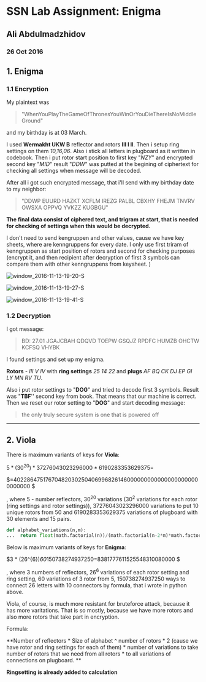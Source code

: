 # SSN Lab Assignment: Enigma

## Ali Abdulmadzhidov

### 26 Oct 2016

## 1. Enigma

### 1.1 Encryption

My plaintext was

 >"WhenYouPlayTheGameOfThronesYouWinOrYouDieThereIsNoMiddleGround"

 and my birthday is at 03 March.

I used **Wermakht UKW B** reflector and rotors **III I II**. Then i setup ring settings on them *10,16,06*. Also i stick all letters in plugboard as it written in codebook. Then i put rotor start position to first key "*NZY*" and encrypted second key "*MID*" result "*DDW*" was putted at the begining of ciphertext for checking all settings when message will be decoded.

After all i got such encrypted message, that i'll send with my birthday date to my neighbor:

>  "DDWP EUURD HAZKT XCFLM IREZG PALBL CBXHY FHEJM TNVRV OWSXA OPPVQ YVKZZ KUGBGU"

**The final data consist of ciphered text, and trigram at start, that is needed for checking of settings when this would be decrypted.**

I don't need to send kengruppen and other values, cause we have key sheets, where are kenngruppens for every date. I only use first triram of kenngruppen as start position of rotors and second for checking purposes (encrypt it, and then recipient after decryption of first 3 symbols can compare them with other kenngruppens from keysheet. )

  ![window_2016-11-13-19-20-S](/home/mrzizik/screenshots/window_2016-11-13-19-20-S.png)

 ![window_2016-11-13-19-27-S](/home/mrzizik/screenshots/window_2016-11-13-19-27-S.png)

 ![window_2016-11-13-19-41-S](/home/mrzizik/screenshots/window_2016-11-13-19-41-S.png)

### 1.2 Decryption

I got message:

> BD: 27.01
> JGAJCBAH QDQVD TOEPW GSQJZ RPDFC HUMZB OHCTW KCFSQ VHYBK

I found settings and set up my enigma.

**Rotors** - *III  V    IV*   with **ring settings** *25 14 22* and **plugs**   *AF BQ CK DJ EP GI LY MN RV TU*.

Also i put rotor settings to "**DOG**" and tried to decode first 3 symbols. Result was "**TBF**'' second key from book. That means that our machine is correct. Then we reset our rotor setting to "**DOG**" and start decoding message:

> the only truly secure system is one that is powered off



----

## 2. Viola

There is maximum variants of keys for **Viola**:

$5 * (30^{20})*37276043023296000*6190283353629375=$

$=402286475176704820302504069968261460000000000000000000000000000 $

, where 5 - number reflectors, $30^{20}$ variations ($30^2$ variations for each rotor (ring settings and rotor settings)),  37276043023296000 variations to put 10 unique rotors from 50 and 6190283353629375 variations of plugboard with 30 elements and 15 pairs.

```python
def alphabet_variations(n,m):
...  return float(math.factorial(n))/(math.factorial(n-2*m)*math.factorial(m)*2**m)
```



Below is maximum variants of keys for **Enigma**:

$3 * (26^{6})*60*150738274937250=8381777611525548310080000 $



, where 3 numbers of reflectors, $26^6$ variations of each rotor setting and ring setting, 60 variations of 3 rotor from 5, 150738274937250 ways to connect 26 letters with 10 connectors by formula, that i wrote in python above.



Viola, of course, is much more resistant for bruteforce attack, because it has more varitations. That is so mostly, because we have more rotors and also more rotors that take part in encryption. 





Formula:

**Number of reflectors * Size of alphabet ^ number of rotors * 2 (cause we have rotor and ring settings for each of them) * number of variations to take number of rotors that we need from all rotors * to all variations of connections on plugboard. **

**Ringsetting is already added to calculation**